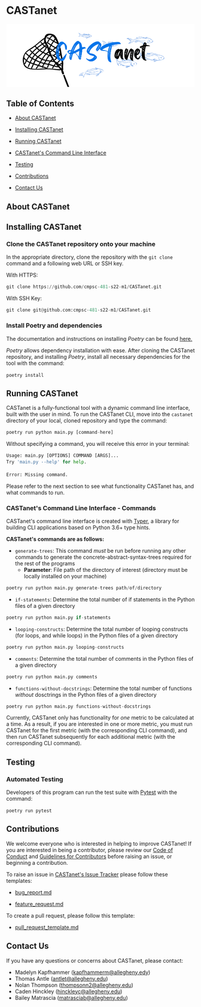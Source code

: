 # CASTanet

![logo](castanet.png)

## Table of Contents

* [About CASTanet](#about-castanet)

* [Installing CASTanet](#installing-castanet)

* [Running CASTanet](#running-castanet)

* [CASTanet's Command Line Interface](#castanets-command-line-interface)

* [Testing](#testing)

* [Contributions](#contributions)

* [Contact Us](#contact-us)

## About CASTanet

## Installing CASTanet

### Clone the CASTanet repository onto your machine

In the appropriate directory, clone the repository with the `git clone` command and a following web URL or SSH key.

With HTTPS:

```python
git clone https://github.com/cmpsc-481-s22-m1/CASTanet.git
```

With SSH Key:

```python
git clone git@github.com:cmpsc-481-s22-m1/CASTanet.git
```

### Install Poetry and dependencies

The documentation and instructions on installing _Poetry_ can be found [here.](https://python-poetry.org/docs/)

_Poetry_ allows dependency installation with ease. After cloning the CASTanet repository, and installing _Poetry_, install all
necessary dependencies for the tool with the command:

`poetry install`

## Running CASTanet

CASTanet is a fully-functional tool with a dynamic command line interface, built with the user in mind. To run the CASTanet CLI, move
into the `castanet` directory of your local, cloned repository and type the command:

```python
poetry run python main.py [command-here]
```

Without specifying a command, you will receive this error in your terminal:

```python
Usage: main.py [OPTIONS] COMMAND [ARGS]...
Try 'main.py --help' for help.

Error: Missing command.
```

Please refer to the next section to see what functionality CASTanet has, and what commands to run.

### CASTanet's Command Line Interface - Commands

CASTanet's command line interface is created with [Typer](https://typer.tiangolo.com/), a library for building CLI applications based
on Python 3.6+ type hints.

**CASTanet's commands are as follows:**

* `generate-trees`: This command _must_ be run before running any other commands to generate the concrete-abstract-syntax-trees
required for the rest of the programs
  * **Parameter**: File path of the directory of interest (directory must be locally installed on your machine)

```python
poetry run python main.py generate-trees path/of/directory
```

* `if-statements`: Determine the total number of if statements in the Python files of a given directory

```python
poetry run python main.py if-statements
```

* `looping-constructs`: Determine the total number of looping constructs (for loops, and while loops) in the Python files of a given
directory

```python
poetry run python main.py looping-constructs
```

* `comments`: Determine the total number of comments in the Python files of a given directory

```python
poetry run python main.py comments
```

* `functions-without-docstrings`: Determine the total number of functions _without_ dosctrings in the Python files of a given
directory

```python
poetry run python main.py functions-without-docstrings
```

Currently, CASTanet only has functionality for _one_ metric to be calculated at a time. As a result, if you are interested in one or
more metric, you must run CASTanet for the first metric (with the corresponding CLI command), and then run CASTanet subsequently for
each additional metric (with the corresponding CLI command).

## Testing

### Automated Testing

Developers of this program can run the test suite with [Pytest](https://docs.pytest.org/en/stable/) with the command:

`poetry run pytest`

## Contributions

We welcome everyone who is interested in helping to improve CASTanet! If you are interested in being a contributor, please review our
[Code of Conduct](https://github.com/cmpsc-481-s22-m1/CASTanet/blob/documentation/CODE_OF_CONDUCT.md) and
[Guidelines for Contributors](https://github.com/cmpsc-481-s22-m1/CASTanet/blob/documentation/CONTRIBUTING.md) before raising an
issue, or beginning a contribution.

To raise an issue in [CASTanet's Issue Tracker](https://github.com/cmpsc-481-s22-m1/CASTanet/issues) please follow these templates:

* [bug_report.md](https://github.com/cmpsc-481-s22-m1/CASTanet/blob/documentation/.github/ISSUE_TEMPLATE/bug_report.md)

* [feature_request.md](https://github.com/cmpsc-481-s22-m1/CASTanet/blob/documentation/.github/ISSUE_TEMPLATE/feature_request.md)

To create a pull request, please follow this template:

* [pull_request_template.md](https://github.com/cmpsc-481-s22-m1/CASTanet/blob/documentation/.github/pull_request_template.md)

## Contact Us

If you have any questions or concerns about CASTanet, please contact:

* Madelyn Kapfhammer (kapfhammerm@allegheny.edy)
* Thomas Antle (antlet@allegheny.edu)
* Nolan Thompson (thompsonn2@allegheny.edu)
* Caden Hinckley (hinckleyc@allegheny.edu)
* Bailey Matrascia (matrasciab@allegheny.edu)
